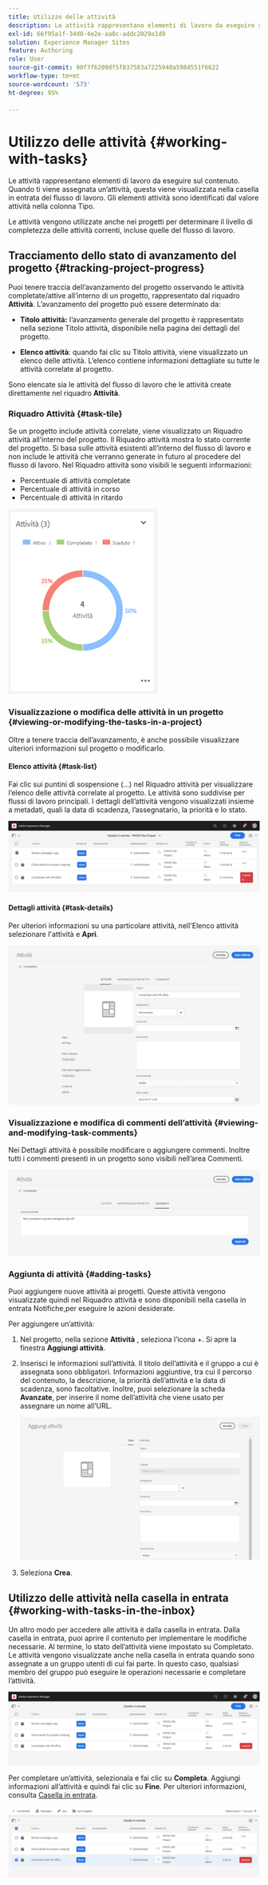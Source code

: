 ```yaml
---
title: Utilizzo delle attività
description: Le attività rappresentano elementi di lavoro da eseguire sul contenuto e vengono utilizzate nei progetti per determinare il livello di completezza delle attività correnti
exl-id: 66f95a1f-34d0-4e2e-aa8c-addc2029a1d9
solution: Experience Manager Sites
feature: Authoring
role: User
source-git-commit: 90f7f6209df5f837583a7225940a5984551f6622
workflow-type: tm+mt
source-wordcount: '573'
ht-degree: 95%

---
```


# Utilizzo delle attività {#working-with-tasks}

Le attività rappresentano elementi di lavoro da eseguire sul contenuto. Quando ti viene assegnata un’attività, questa viene visualizzata nella casella in entrata del flusso di lavoro. Gli elementi attività sono identificati dal valore attività nella colonna Tipo.

Le attività vengono utilizzate anche nei progetti per determinare il livello di completezza delle attività correnti, incluse quelle del flusso di lavoro.

## Tracciamento dello stato di avanzamento del progetto {#tracking-project-progress}

Puoi tenere traccia dell’avanzamento del progetto osservando le attività completate/attive all’interno di un progetto, rappresentato dal riquadro **Attività**. L’avanzamento del progetto può essere determinato da:

* **Titolo attività:** l’avanzamento generale del progetto è rappresentato nella sezione Titolo attività, disponibile nella pagina dei dettagli del progetto.

* **Elenco attività**: quando fai clic su Titolo attività, viene visualizzato un elenco delle attività. L’elenco contiene informazioni dettagliate su tutte le attività correlate al progetto.

Sono elencate sia le attività del flusso di lavoro che le attività create direttamente nel riquadro **Attività**.

### Riquadro Attività {#task-tile}

Se un progetto include attività correlate, viene visualizzato un Riquadro attività all’interno del progetto. Il Riquadro attività mostra lo stato corrente del progetto. Si basa sulle attività esistenti all’interno del flusso di lavoro e non include le attività che verranno generate in futuro al procedere del flusso di lavoro. Nel Riquadro attività sono visibili le seguenti informazioni:

* Percentuale di attività completate
* Percentuale di attività in corso
* Percentuale di attività in ritardo

![Riquadro attività](/help/sites-cloud/authoring/assets/projects-tasks-breakdown.png)

### Visualizzazione o modifica delle attività in un progetto {#viewing-or-modifying-the-tasks-in-a-project}

Oltre a tenere traccia dell’avanzamento, è anche possibile visualizzare ulteriori informazioni sul progetto o modificarlo.

#### Elenco attività {#task-list}

Fai clic sui puntini di sospensione (...) nel Riquadro attività per visualizzare l’elenco delle attività correlate al progetto. Le attività sono suddivise per flussi di lavoro principali. I dettagli dell’attività vengono visualizzati insieme a metadati, quali la data di scadenza, l’assegnatario, la priorità e lo stato.

![Elenco delle attività](/help/sites-cloud/authoring/assets/projects-task-list.png)

#### Dettagli attività {#task-details}

Per ulteriori informazioni su una particolare attività, nell&#39;Elenco attività selezionare l&#39;attività e **Apri**.

![Dettagli attività](/help/sites-cloud/authoring/assets/projects-task-details.png)

### Visualizzazione e modifica di commenti dell’attività {#viewing-and-modifying-task-comments}

Nei Dettagli attività è possibile modificare o aggiungere commenti. Inoltre tutti i commenti presenti in un progetto sono visibili nell’area Commenti.

![Commenti sulle attività](/help/sites-cloud/authoring/assets/projects-tasks-comments.png)

### Aggiunta di attività {#adding-tasks}

Puoi aggiungere nuove attività ai progetti. Queste attività vengono visualizzate quindi nel Riquadro attività e sono disponibili nella casella in entrata Notifiche,per eseguire le azioni desiderate.

Per aggiungere un’attività:

1. Nel progetto, nella sezione **Attività** , seleziona l’icona +. Si apre la finestra **Aggiungi attività**.
1. Inserisci le informazioni sull’attività. Il titolo dell’attività e il gruppo a cui è assegnata sono obbligatori. Informazioni aggiuntive, tra cui il percorso del contenuto, la descrizione, la priorità dell’attività e la data di scadenza, sono facoltative. Inoltre, puoi selezionare la scheda **Avanzate**, per inserire il nome dell’attività che viene usato per assegnare un nome all’URL.

   ![Aggiungi un’attività](/help/sites-cloud/authoring/assets/projects-add-task.png)

1. Seleziona **Crea**.

## Utilizzo delle attività nella casella in entrata {#working-with-tasks-in-the-inbox}

Un altro modo per accedere alle attività è dalla casella in entrata. Dalla casella in entrata, puoi aprire il contenuto per implementare le modifiche necessarie. Al termine, lo stato dell’attività viene impostato su Completato. Le attività vengono visualizzate anche nella casella in entrata quando sono assegnate a un gruppo utenti di cui fai parte. In questo caso, qualsiasi membro del gruppo può eseguire le operazioni necessarie e completare l’attività.

![Attività nella casella in entrata](/help/sites-cloud/authoring/assets/projects-task-inbox.png)

Per completare un’attività, selezionala e fai clic su **Completa**. Aggiungi informazioni all’attività e quindi fai clic su **Fine**. Per ulteriori informazioni, consulta [Casella in entrata](/help/sites-cloud/authoring/inbox.md).

![Notifiche delle attività](/help/sites-cloud/authoring/assets/projects-task-notifications.png)
